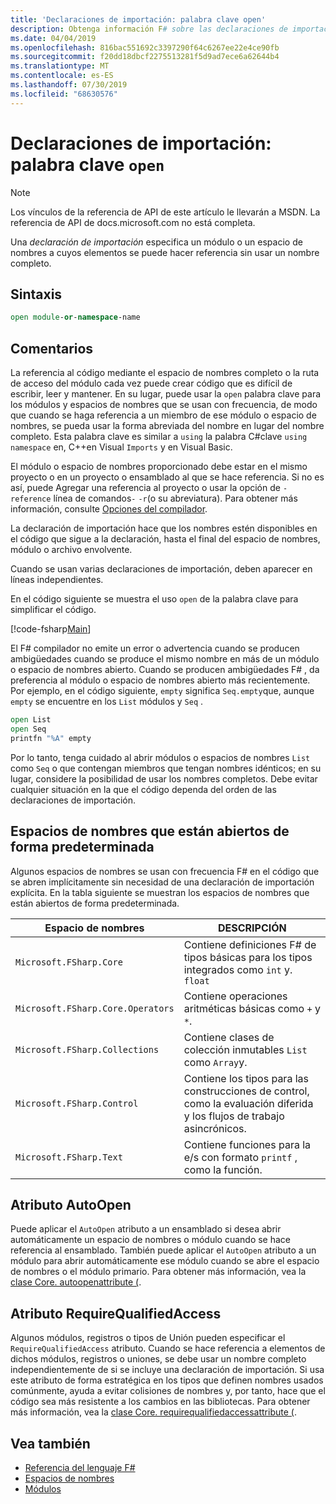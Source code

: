 ```yaml
---
title: 'Declaraciones de importación: palabra clave open'
description: Obtenga información F# sobre las declaraciones de importación y cómo especifican un módulo o un espacio de nombres a cuyos elementos puede hacer referencia sin usar un nombre completo.
ms.date: 04/04/2019
ms.openlocfilehash: 816bac551692c3397290f64c6267ee22e4ce90fb
ms.sourcegitcommit: f20dd18dbcf2275513281f5d9ad7ece6a62644b4
ms.translationtype: MT
ms.contentlocale: es-ES
ms.lasthandoff: 07/30/2019
ms.locfileid: "68630576"
---
```

# <a name="import-declarations-the-open-keyword"></a>Declaraciones de importación: palabra clave `open`

> [!NOTE]
> Los vínculos de la referencia de API de este artículo le llevarán a MSDN.  La referencia de API de docs.microsoft.com no está completa.

Una *declaración de importación* especifica un módulo o un espacio de nombres a cuyos elementos se puede hacer referencia sin usar un nombre completo.

## <a name="syntax"></a>Sintaxis

```fsharp
open module-or-namespace-name
```

## <a name="remarks"></a>Comentarios

La referencia al código mediante el espacio de nombres completo o la ruta de acceso del módulo cada vez puede crear código que es difícil de escribir, leer y mantener. En su lugar, puede usar la `open` palabra clave para los módulos y espacios de nombres que se usan con frecuencia, de modo que cuando se haga referencia a un miembro de ese módulo o espacio de nombres, se pueda usar la forma abreviada del nombre en lugar del nombre completo. Esta palabra clave es similar a `using` la palabra C#clave `using namespace` en, C++en Visual `Imports` y en Visual Basic.

El módulo o espacio de nombres proporcionado debe estar en el mismo proyecto o en un proyecto o ensamblado al que se hace referencia. Si no es así, puede Agregar una referencia al proyecto o usar la opción de `-reference` línea de comandos`-` `-r`(o su abreviatura). Para obtener más información, consulte [Opciones del compilador](compiler-options.md).

La declaración de importación hace que los nombres estén disponibles en el código que sigue a la declaración, hasta el final del espacio de nombres, módulo o archivo envolvente.

Cuando se usan varias declaraciones de importación, deben aparecer en líneas independientes.

En el código siguiente se muestra el uso `open` de la palabra clave para simplificar el código.

[!code-fsharp[Main](~/samples/snippets/fsharp/lang-ref-2/snippet6801.fs)]

El F# compilador no emite un error o advertencia cuando se producen ambigüedades cuando se produce el mismo nombre en más de un módulo o espacio de nombres abierto. Cuando se producen ambigüedades F# , da preferencia al módulo o espacio de nombres abierto más recientemente. Por ejemplo, en el código siguiente, `empty` significa `Seq.empty`que, aunque `empty` se encuentre en los `List` módulos y `Seq` .

```fsharp
open List
open Seq
printfn "%A" empty
```

Por lo tanto, tenga cuidado al abrir módulos o espacios de nombres `List` como `Seq` o que contengan miembros que tengan nombres idénticos; en su lugar, considere la posibilidad de usar los nombres completos. Debe evitar cualquier situación en la que el código dependa del orden de las declaraciones de importación.

## <a name="namespaces-that-are-open-by-default"></a>Espacios de nombres que están abiertos de forma predeterminada

Algunos espacios de nombres se usan con frecuencia F# en el código que se abren implícitamente sin necesidad de una declaración de importación explícita. En la tabla siguiente se muestran los espacios de nombres que están abiertos de forma predeterminada.

|Espacio de nombres|DESCRIPCIÓN|
|---------|-----------|
|`Microsoft.FSharp.Core`|Contiene definiciones F# de tipos básicas para los tipos integrados como `int` y. `float`|
|`Microsoft.FSharp.Core.Operators`|Contiene operaciones aritméticas básicas como `+` y `*`.|
|`Microsoft.FSharp.Collections`|Contiene clases de colección inmutables `List` como `Array`y.|
|`Microsoft.FSharp.Control`|Contiene los tipos para las construcciones de control, como la evaluación diferida y los flujos de trabajo asincrónicos.|
|`Microsoft.FSharp.Text`|Contiene funciones para la e/s con formato `printf` , como la función.|

## <a name="autoopen-attribute"></a>Atributo AutoOpen

Puede aplicar el `AutoOpen` atributo a un ensamblado si desea abrir automáticamente un espacio de nombres o módulo cuando se hace referencia al ensamblado. También puede aplicar el `AutoOpen` atributo a un módulo para abrir automáticamente ese módulo cuando se abre el espacio de nombres o el módulo primario. Para obtener más información, vea la [clase Core. autoopenattribute (](https://msdn.microsoft.com/visualfsharpdocs/conceptual/core.autoopenattribute-class-%5bfsharp%5d).

## <a name="requirequalifiedaccess-attribute"></a>Atributo RequireQualifiedAccess

Algunos módulos, registros o tipos de Unión pueden especificar el `RequireQualifiedAccess` atributo. Cuando se hace referencia a elementos de dichos módulos, registros o uniones, se debe usar un nombre completo independientemente de si se incluye una declaración de importación. Si usa este atributo de forma estratégica en los tipos que definen nombres usados comúnmente, ayuda a evitar colisiones de nombres y, por tanto, hace que el código sea más resistente a los cambios en las bibliotecas. Para obtener más información, vea la [clase Core. requirequalifiedaccessattribute (](https://msdn.microsoft.com/visualfsharpdocs/conceptual/core.requirequalifiedaccessattribute-class-%5Bfsharp%5D).

## <a name="see-also"></a>Vea también

- [Referencia del lenguaje F#](index.md)
- [Espacios de nombres](namespaces.md)
- [Módulos](modules.md)
